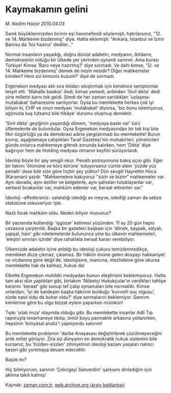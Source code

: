 # Kaymakamın gelini

*M. Nedim Hazar 2010.04.03*

<tr><td class="metin" colspan="2" style="padding-top: 20px; padding-left: 5px; ">Sanık büyüklerimizden birinin eşi hanımefendi söylemişti, hatırlarsınız, "12. ve 14. Mahkeme bizdenmiş" diye. Hatta eklemişti: "Ankara, İstanbul ve İzmir Barosu da 'biz hazırız' dediler..."</td></tr><tr><td class="metin" colspan="2" style="padding-top: 20px; padding-left: 5px; "><p>Normal insanların yaşadığı, doğru dürüst adaletin, medyanın, iktidarın, demokrasinin olduğu bir ülkede yer yerinden oynardı sanırım. Ama burası Türkiye! Kimse 'Baro neye hazırmış?' diye sormadı. Ve dahi kimse, '12. ve 14. Mahkeme bizdenmiş' demek de neyin nesidir? Diğer mahkemeler kimden? Hem siz kimsiniz kuzum?' diye de sormadı.
<p>Ergenekon medyası aklı sıra iktidarı sıkıştırmak için kendince semptomlar tespit etti. 'Mahalle baskısı' dedi, kimse yemedi, ardından 'Sivil dikta' dedi yine milletin karnı tok geldi. Şimdi de her zaman sarıldıkları 'uzlaşma-mutabakat' bahanesine sarılıyorlar. Oysa bu memlekette herkes çok iyi biliyor ki, CHP ve onun medyası 'mutabakat' diyorsa, 'biz bunu istemiyoruz, ağzınızla kuş tutsanız bile hikâye' durumu oluşmuş demektir.
<p>'Sivil dikta' geyiğinin yaşandığı dönem, 'medyaya baskı var' türü üflemelerde de bulundular. Oysa Ergenekon medyasından bir tek kişi bile fikir özgürlüğü ya da demokrasi adına yargılanmadı bu memlekette! Burun kıvırıp, aşağılamaya çalıştıkları Taraf Gazetesi'nin muhabirleri, yöneticileri günde onlarca mahkemeye gitmek zorunda kalırken, hem 'Dikta' diye bağırıyor hem de Holding medyası olmanın keyfini sürüyorlardı.
<p>İdeoloji böyle bir şey sevgili okur. Penaltı pozisyonuna bakış açısı gibi. Eğer bir takımı 'ölümüne ve körü körüne' tutuyorsanız cümle alem 'yüzde yüz penaltı' dese bile size göre hiçbir şey yoktur! Dün sevgili Hayrettin Hoca (Karaman) yazdı: "Mahkemelere bakıyoruz "sizin ve bizim" mahkemeler var. Aynı davada, aynı deliller ve belgelerle, aynı şahısları tutuklayanlar var, serbest bırakanlar var, mahkûm edenler var, beraat ettirenler var."
<p>İdeoloji -affedersiniz- salatalığı istediği an meyve, istediği zaman da sebze statüsüne sokuveriyor işte.
<p>Nazlı Ilıcak mahkûm oldu. Neden biliyor musunuz?
<p>Bir yazısında kullandığı 'işgüzar' kelimesi yüzünden. 11 ay 20 gün hapis cezasına çarptırıldı. Başka bir gazeteci başkası için 'dönek, kaypak, salyalı, şapşal, hain' gibi nitelemelerde bulununca yine bu ülkenin mahkemeleri, 'eleştiri sınırları içinde' diye rahatlıkla beraat kararı verebiliyor.
<p>Ülkemizde adaletin içine atıldığı bu ideoloji çukuru temizlenmedikçe, memleket düze çıkmaz, çıkamaz. Bir hâkim önüne gelen dosyayı hakkaniyet ve vicdanına göre değil de, ideolojisine, inancına, mezhebine göre okursa memlekette hak da kalmaz, hukuk da!
<p>Elbette Ergenekon muhibbi medyadan bunun eleştirisini beklemiyoruz. Hatta tam aksi dün yaptıkları gibi, birtakım 'Nöbetçi Hukukçular'ın verdikleri tahliye kararını 'beraat' gibi sunup tef çalıp oynamaları bile normaldir. Kimse onlardan; 'İyi de kardeşim başka hâkimin bulduğu 'kuvvetli suç olgusu', sizde nasıl oldu da buhar oldu?' diye sormalarını beklemiyor. Sanırım kimilerine göre bu olgu bizzat eylem yaparken mümkün!
<p>Tıpkı 'ıslak imza' olayında olduğu gibi. Bu memlekette insanlar Adli Tıp raporuyla tımarhaneye tıkılıp, ömür boyu parmaklık arkasına yollanırken, hepsinin 'kimyasal analiz'i yapılıyordu sanırım!
<p>Bu memlekette problemin 'darbe Anayasası değiştirilerek çözülmeyeceğini artık millet görüyor. Zira siz dünyanın en demokratik hukuk sistemini bile kursanız, bu 'bizden-sizden' zihniyetinin ideoloji kazanı yasaları nalıncı keseri gibi yontmaya devam edecektir.
<p>Başlık mı?
<p>Hiç bilmiyorum, sanırım 'Çekirgeyi Salıverdim' şarkısını dinlediğim için aklıma takılı kalmış! <br/></p></p></p></p></p></p></p></p></p></p></p></p></p></td></tr>

Kaynak: [zaman.com.tr](http://zaman.com.tr/yazar.do?yazino=968862), [web.archive.org (arşiv bağlantısı)](http://web.archive.org/web/20100406124555/http://www.zaman.com.tr:80/yazar.do?yazino=968862)
